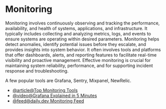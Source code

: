 # Monitoring

Monitoring involves continuously observing and tracking the performance, availability, and health of systems, applications, and infrastructure. It typically includes collecting and analyzing metrics, logs, and events to ensure systems are operating within desired parameters. Monitoring helps detect anomalies, identify potential issues before they escalate, and provides insights into system behavior. It often involves tools and platforms that offer dashboards, alerts, and reporting features to facilitate real-time visibility and proactive management. Effective monitoring is crucial for maintaining system reliability, performance, and for supporting incident response and troubleshooting.

A few popular tools are Grafana, Sentry, Mixpanel, NewRelic.

- [@article@Top Monitoring Tools](https://thectoclub.com/tools/best-application-monitoring-software/)
- [@video@Grafana Explained in 5 Minutes](https://www.youtube.com/watch?v=lILY8eSspEo)
- [@feed@daily.dev Monitoring Feed](https://app.daily.dev/tags/monitoring)
